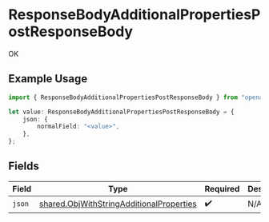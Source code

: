 # ResponseBodyAdditionalPropertiesPostResponseBody

OK

## Example Usage

```typescript
import { ResponseBodyAdditionalPropertiesPostResponseBody } from "openapi/sdk/models/operations";

let value: ResponseBodyAdditionalPropertiesPostResponseBody = {
    json: {
        normalField: "<value>",
    },
};
```

## Fields

| Field                                                                                                       | Type                                                                                                        | Required                                                                                                    | Description                                                                                                 |
| ----------------------------------------------------------------------------------------------------------- | ----------------------------------------------------------------------------------------------------------- | ----------------------------------------------------------------------------------------------------------- | ----------------------------------------------------------------------------------------------------------- |
| `json`                                                                                                      | [shared.ObjWithStringAdditionalProperties](../../../sdk/models/shared/objwithstringadditionalproperties.md) | :heavy_check_mark:                                                                                          | N/A                                                                                                         |